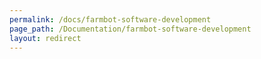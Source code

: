 ```yaml
---
permalink: /docs/farmbot-software-development
page_path: /Documentation/farmbot-software-development
layout: redirect
---
```

